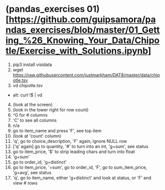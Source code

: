 # (pandas_exercises 01)[https://github.com/guipsamora/pandas_exercises/blob/master/01_Getting_%26_Knowing_Your_Data/Chipotle/Exercise_with_Solutions.ipynb]

1. pip3 install visidata
2. wget https://raw.githubusercontent.com/justmarkham/DAT8/master/data/chipotle.tsv
3. vd chipotle.tsv
  - alt: curl !$ | vd
4. (look at the screen)
5. (look in the lower right for row count)
6. ^G for # columns
7. 'C' to see all columns
8. n/a
9. go to item_name and press 'F', see top item
10. (look at 'count' column)
11. 'q', go to choice_description, 'F' again; ignore NULL row
12. ['q' again] go to quantity,  '#' to turn into an int, 'g+sum', see status
13. go to item_price, '$' to strip leading chars and turn into float
14. 'g+sum'
15. go to order_id, 'g+distinct'
16. go to item_price, '+sum', go to order_id, 'F', go to sum_item_price, 'g+avg', see status
17. 'q', go to item_name, either 'g+distinct' and look at status, or 'F' and view # rows

